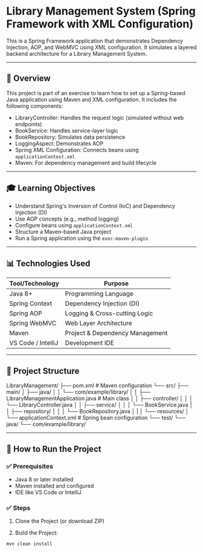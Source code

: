 # Library Management System (Spring Framework with XML Configuration)

This is a Spring Framework application that demonstrates Dependency Injection, AOP, and WebMVC using XML configuration. It simulates a layered backend architecture for a Library Management System.

---

## 📆 Overview

This project is part of an exercise to learn how to set up a Spring-based Java application using Maven and XML configuration. It includes the following components:

* LibraryController: Handles the request logic (simulated without web endpoints)  
* BookService: Handles service-layer logic  
* BookRepository: Simulates data persistence  
* LoggingAspect: Demonstrates AOP  
* Spring XML Configuration: Connects beans using `applicationContext.xml`  
* Maven: For dependency management and build lifecycle  

---

## 🎓 Learning Objectives

* Understand Spring's Inversion of Control (IoC) and Dependency Injection (DI)  
* Use AOP concepts (e.g., method logging)  
* Configure beans using `applicationContext.xml`  
* Structure a Maven-based Java project  
* Run a Spring application using the `exec-maven-plugin`  

---

## 📊 Technologies Used

| Tool/Technology    | Purpose                         |
| ------------------ | ------------------------------- |
| Java 8+            | Programming Language            |
| Spring Context     | Dependency Injection (DI)       |
| Spring AOP         | Logging & Cross-cutting Logic   |
| Spring WebMVC      | Web Layer Architecture          |
| Maven              | Project & Dependency Management |
| VS Code / IntelliJ | Development IDE                 |

---

## 📁 Project Structure


LibraryManagement/
├── pom.xml # Maven configuration
└── src/
├── main/
│ ├── java/
│ │ └── com/example/library/
│ │ ├── LibraryManagementApplication.java # Main class
│ │ ├── controller/
│ │ │ └── LibraryController.java
│ │ ├── service/
│ │ │ └── BookService.java
│ │ ├── repository/
│ │ │ └── BookRepository.java
│ |
│ └── resources/
│ └── applicationContext.xml # Spring bean configuration
└── test/
└── java/
└── com/example/library/



---

## 🚀 How to Run the Project

### ✅ Prerequisites

* Java 8 or later installed  
* Maven installed and configured  
* IDE like VS Code or IntelliJ

### ✅ Steps

1. Clone the Project (or download ZIP)

2. Build the Project:

```bash
mvn clean install



